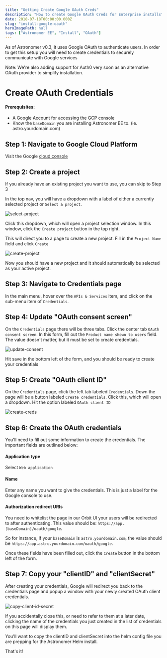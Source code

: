 ```yaml
---
title: "Getting Create Google OAuth Creds"
description: "How to create Google OAuth Creds for Enterprise installs"
date: 2018-07-18T00:00:00.000Z
slug: "install-google-oauth"
heroImagePath: null
tags: ["Astronomer EE", "Install", "OAuth"]
---
```


As of Astronomer v0.3, it uses Google OAuth to authenticate users. In order to get this setup you will need to create credentials to securely communicate with Google services

Note: We're also adding support for Auth0 very soon as an alternative OAuth provider to simplify installation.

# Create OAuth Credentials

#### Prerequisites:

- A Google Account for accessing the GCP console
- Know the `baseDomain` you are installing Astronomer EE to.  (ie. astro.yourdomain.com)

## Step 1: Navigate to Google Cloud Platform

Visit the Google [cloud console](https://console.cloud.google.com/)

## Step 2: Create a project

If you already have an existing project you want to use, you can skip to Step 3

In the top nav, you will have a dropdown with a label of either a currently selected project or `Select a project`.  

![select-project](https://cdn.astronomer.io/website/img/guides/google-oauth-creds/select-project.png)

Click this dropdown, which will open a project selection window.  In this window, click the `Create project` button in the top right.

This will direct you to a page to create a new project.  Fill in the `Project Name` field and click `Create`

![create-project](https://cdn.astronomer.io/website/img/guides/google-oauth-creds/create-project.png)

Now you should have a new project and it should automatically be selected as your active project.

## Step 3: Navigate to Credentials page

In the main menu, hover over the `APIs & Services` item, and click on the sub-menu item of `Credentials`.

## Step 4: Update "OAuth consent screen"

On the `Credentials` page there will be three tabs.  Click the center tab `OAuth consent screen`.  In this form, fill out the `Product name shown to users` field.  The value doesn't matter, but it must be set to create credentials.

![update-consent](https://cdn.astronomer.io/website/img/guides/google-oauth-creds/update-consent.png)

Hit save in the bottom left of the form, and you should be ready to create your credentials

## Step 5: Create "OAuth client ID"

On the `Credentials` page, click the left tab labeled `Credentials`.  Down the page will be a button labeled `Create credentials`.  Click this, which will open a dropdown.  Hit the option labeled `OAuth client ID`

![create-creds](https://cdn.astronomer.io/website/img/guides/google-oauth-creds/create-creds.png)

## Step 6: Create the OAuth credentials

You'll need to fill out some information to create the credentials. The important fields are outlined below:

#### Application type

Select `Web application`

#### Name

Enter any name you want to give the credentials.  This is just a label for the Google console to use.

#### Authorization redirect URIs

You need to whitelist the page in our Orbit UI your users will be redirected to after authenticating.  This value should be: `https://app.[baseDomain]/oauth/google`.

So for instance, if your `baseDomain` is `astro.yourdomain.com`, the value should be `https://app.astro.yourdomain.com/oauth/google`.

Once these fields have been filled out, click the `Create` button in the bottom left of the form.

## Step 7: Copy your "clientID" and "clientSecret"

After creating your credentials, Google will redirect you back to the credentials page and popup a window with your newly created OAuth client credentials.  

![copy-client-id-secret](https://cdn.astronomer.io/website/img/guides/google-oauth-creds/copy-client-id-secret.png)

If you accidentally close this, or need to refer to them at a later date, clicking the name of the credentials you just created in the list of credentials on this page will display them.

You'll want to copy the clientID and clientSecret into the helm config file you are prepping for the Astronomer Helm install.  

That's it!
